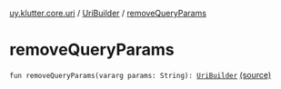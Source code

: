 [uy.klutter.core.uri](../index.md) / [UriBuilder](index.md) / [removeQueryParams](.)


# removeQueryParams
<code>fun removeQueryParams(vararg params: String): [UriBuilder](index.md)</code> [(source)](https://github.com/kohesive/klutter/blob/master/core-jdk6/src/main/kotlin/uy/klutter/core/uri/UriBuilder.kt#L258)<br/>

